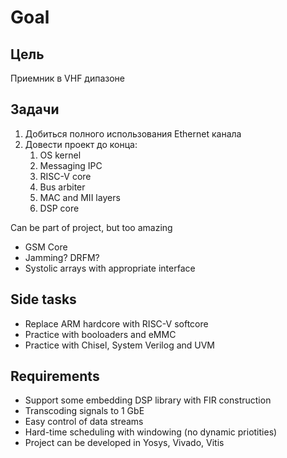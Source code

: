 # Goal

## Цель

Приемник в VHF дипазоне

## Задачи 

1. Добиться полного использования Ethernet канала
2. Довести проект до конца:
    1. OS kernel
    2. Messaging IPC
    3. RISC-V core
    4. Bus arbiter
    5. MAC and MII layers
    6. DSP core

Can be part of project, but too amazing
* GSM Core
* Jamming? DRFM?
* Systolic arrays with appropriate interface

## Side tasks

* Replace ARM hardcore with RISC-V softcore
* Practice with booloaders and eMMC
* Practice with Chisel, System Verilog and UVM

## Requirements

* Support some embedding DSP library with FIR construction
* Transcoding signals to 1 GbE 
* Easy control of data streams
* Hard-time scheduling with windowing (no dynamic priotities)
* Project can be developed in Yosys, Vivado, Vitis
